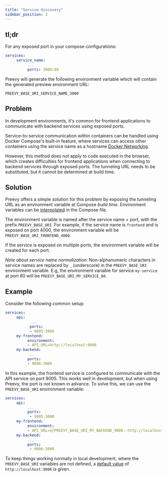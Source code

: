 ```yaml
---
title: "Service discovery"
sidebar_position: 3
---
```


## tl;dr

For any exposed port in your compose configurations:

```yaml
services:
     service_name:
          ...
          ports: 3000:80
```

Preevy will generate the following environment variable which will contain the generated preview environment URL:

`PREEVY_BASE_URI_SERVICE_NAME_3000`

## Problem

In development environments, it's common for frontend applications to communicate with backend services using exposed ports.

Service-to-service communication within containers can be handled using Docker Compose's built-in feature, where services can access other containers using the service name as a hostname [Docker Networking](https://docs.docker.com/compose/networking/).

However, this method does not apply to code executed in the browser, which creates difficulties for frontend applications when connecting to backend services through exposed ports. The tunneling URL needs to be substituted, but it cannot be determined at build time.
## Solution

Preevy offers a simple solution for this problem by exposing the tunneling URL as an environment variable at Compose *build time*. Environment variables can be [interpolated](https://docs.docker.com/compose/compose-file/12-interpolation/) in the Compose file.

The environment variable is named after the service name + port, with the prefix `PREEVY_BASE_URI`. For example, if the service name is `frontend` and is exposed on port 4000, the environment variable will be `PREEVY_BASE_URI_FRONTEND_4000`.

If the service is exposed on multiple ports, the environment variable will be created for each port.

*Note about service name normalization*: Non-alphanumeric characters in service names are replaced by `_` (underscore) in the `PREEVY_BASE_URI` environment variable. E.g, the environment variable for service `my-service` at port 80 will be `PREEVY_BASE_URI_MY_SERVICE_80`.

## Example

Consider the following common setup:

```yaml
services:
     api:
           ...
           ports:
           - 9005:3000
     my-frontend:
          environment:
          - API_URL=http://localhost:9006
     my-backend:
          ...
          ports:
          - 9006:3000
```

In this example, the frontend service is configured to communicate with the API service on port 9005. This works well in development, but when using Preevy, the port is not known in advance. To solve this, we can use the `PREEVY_BASE_URI` environment variable:

```yaml
services:
     api:
          ...
          ports:
           - 9005:3000
     my-frontend:
          environment:
          - API_URL=${PREEVY_BASE_URI_MY_BACKEND_9006:-http://localhost:9006}
     my-backend:
          ...
          ports:
           - 9006:3000
```

To keep things working normally in local development, where the `PREEVY_BASE_URI` variables are not defined, a [default value](https://docs.docker.com/compose/compose-file/12-interpolation/) of `http://localhost:9006` is given.
